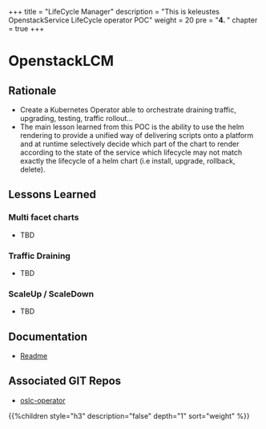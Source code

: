 +++
title = "LifeCycle Manager"
description = "This is keleustes OpenstackService LifeCycle operator POC"
weight = 20
pre = "<b>4. </b>"
chapter = true
+++

# OpenstackLCM

## Rationale

- Create a Kubernetes Operator able to orchestrate draining traffic, upgrading,
  testing, traffic rollout...
- The main lesson learned from this POC is the ability to use the helm rendering
  to provide a unified way of delivering scripts onto a platform and at
  runtime selectively decide which part of the chart to render according to the
  state of the service which lifecycle may not match exactly the lifecycle of a
  helm chart (i.e install, upgrade, rollback, delete).

## Lessons Learned

### Multi facet charts

- TBD

### Traffic Draining

- TBD

### ScaleUp / ScaleDown

- TBD

## Documentation

- [Readme](https://github.com/keleustes/oslc-operator/blob/master/README.md)

## Associated GIT Repos

- [oslc-operator](https://github.com/keleustes/oslc-operator)

<!--more-->

{{%children style="h3" description="false" depth="1" sort="weight" %}}
